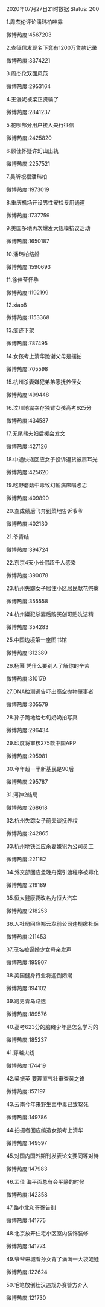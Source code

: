 2020年07月27日21时数据
Status: 200

1.周杰伦评论潘玮柏哇靠

微博热度:4567203

2.查征信发现名下竟有1200万贷款记录

微博热度:3374221

3.周杰伦双面风范

微博热度:2953164

4.王漫妮被梁正贤骗了

微博热度:2841237

5.花呗部分用户接入央行征信

微博热度:2425820

6.顾佳怀疑许幻山出轨

微博热度:2257521

7.吴昕祝福潘玮柏

微博热度:1973019

8.重庆机场开设男性安检专用通道

微博热度:1737759

9.美国多地再次爆发大规模抗议活动

微博热度:1650187

10.潘玮柏结婚

微博热度:1590693

11.徐佳莹怀孕

微博热度:1192199

12.xiao8

微博热度:1153368

13.痕迹下架

微博热度:787495

14.女孩考上清华跪谢父母是摆拍

微博热度:705598

15.杭州杀妻嫌犯弟弟愿抚养侄女

微博热度:499448

16.汶川地震幸存独臂女孩高考625分

微博热度:434587

17.无尾熊夫妇后援会发文

微博热度:427126

18.中通快递回应女子投诉退货被扇耳光

微博热度:425620

19.吃野蘑菇中毒致幻躺病床唱忐忑

微博热度:409890

20.查成绩后飞奔到菜地告诉爷爷

微博热度:402130

21.爷青结

微博热度:394724

22.东京4天小长假超千人感染

微博热度:390078

23.杭州失踪女子居住小区居民献花祭奠

微博热度:355558

24.杭州嫌犯杀妻后购买创可贴洗洁精

微博热度:354283

25.中国边境第一座图书馆

微博热度:312389

26.杨幂 凭什么要别人了解你的辛苦

微博热度:310179

27.DNA检测通告吓出高空抛物肇事者

微博热度:305579

28.孙子跪地给七旬奶奶拍写真

微博热度:296434

29.印度将审核275款中国APP

微博热度:295981

30.今年超一半新基民是90后

微博热度:295787

31.河神2结局

微博热度:268618

32.杭州失踪女子前夫谈抚养权

微博热度:242865

33.杭州地铁回应杀妻嫌犯为公司员工

微博热度:221182

34.外交部回应孟晚舟案引渡程序被毒化

微博热度:219189

35.恒大健康要改名为恒大汽车

微博热度:218253

36.人社局回应郑云龙前公司违规缴社保

微博热度:211453

37.茂名被逼婚少女母亲发声

微博热度:195907

38.美国健身行业将迎倒闭潮

微博热度:194102

39.跑男青岛路透

微博热度:189576

40.高考623分的脑瘫少年是怎么学习的

微博热度:185237

41.穿越火线

微博热度:174419

42.梁振英 要理直气壮审查黄之锋

微博热度:157197

43.云南今年来野生菌中毒已致12死

微博热度:149786

44.拍摄者回应编造女孩考上清华

微博热度:149597

45.对国内国外期刊发表论文要同等对待

微博热度:147983

46.孟佳 海平面总有会平静的时候

微博热度:142358

47.路小北和哥哥告别

微博热度:141775

48.北京放开住宅小区室内装饰装修

微博热度:141774

49.爷爷进城看孙女背了满满一大袋娃娃

微博热度:122624

50.毛笔放倒壮汉违规办赛警方介入

微博热度:121730

